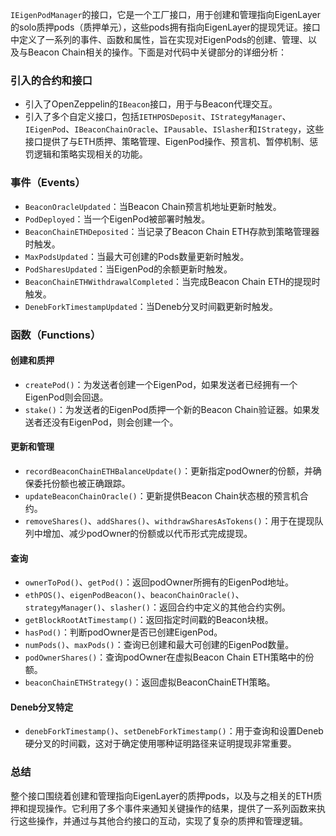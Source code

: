 `IEigenPodManager`的接口，它是一个工厂接口，用于创建和管理指向EigenLayer的solo质押pods（质押单元），这些pods拥有指向EigenLayer的提现凭证。接口中定义了一系列的事件、函数和属性，旨在实现对EigenPods的创建、管理、以及与Beacon Chain相关的操作。下面是对代码中关键部分的详细分析：

### 引入的合约和接口
- 引入了OpenZeppelin的`IBeacon`接口，用于与Beacon代理交互。
- 引入了多个自定义接口，包括`IETHPOSDeposit`、`IStrategyManager`、`IEigenPod`、`IBeaconChainOracle`、`IPausable`、`ISlasher`和`IStrategy`，这些接口提供了与ETH质押、策略管理、EigenPod操作、预言机、暂停机制、惩罚逻辑和策略实现相关的功能。

### 事件（Events）
- `BeaconOracleUpdated`：当Beacon Chain预言机地址更新时触发。
- `PodDeployed`：当一个EigenPod被部署时触发。
- `BeaconChainETHDeposited`：当记录了Beacon Chain ETH存款到策略管理器时触发。
- `MaxPodsUpdated`：当最大可创建的Pods数量更新时触发。
- `PodSharesUpdated`：当EigenPod的余额更新时触发。
- `BeaconChainETHWithdrawalCompleted`：当完成Beacon Chain ETH的提现时触发。
- `DenebForkTimestampUpdated`：当Deneb分叉时间戳更新时触发。

### 函数（Functions）
#### 创建和质押
- `createPod()`：为发送者创建一个EigenPod，如果发送者已经拥有一个EigenPod则会回退。
- `stake()`：为发送者的EigenPod质押一个新的Beacon Chain验证器。如果发送者还没有EigenPod，则会创建一个。

#### 更新和管理
- `recordBeaconChainETHBalanceUpdate()`：更新指定podOwner的份额，并确保委托份额也被正确跟踪。
- `updateBeaconChainOracle()`：更新提供Beacon Chain状态根的预言机合约。
- `removeShares()`、`addShares()`、`withdrawSharesAsTokens()`：用于在提现队列中增加、减少podOwner的份额或以代币形式完成提现。

#### 查询
- `ownerToPod()`、`getPod()`：返回podOwner所拥有的EigenPod地址。
- `ethPOS()`、`eigenPodBeacon()`、`beaconChainOracle()`、`strategyManager()`、`slasher()`：返回合约中定义的其他合约实例。
- `getBlockRootAtTimestamp()`：返回指定时间戳的Beacon块根。
- `hasPod()`：判断podOwner是否已创建EigenPod。
- `numPods()`、`maxPods()`：查询已创建和最大可创建的EigenPod数量。
- `podOwnerShares()`：查询podOwner在虚拟Beacon Chain ETH策略中的份额。
- `beaconChainETHStrategy()`：返回虚拟BeaconChainETH策略。

#### Deneb分叉特定
- `denebForkTimestamp()`、`setDenebForkTimestamp()`：用于查询和设置Deneb硬分叉的时间戳，这对于确定使用哪种证明路径来证明提现非常重要。

### 总结
整个接口围绕着创建和管理指向EigenLayer的质押pods，以及与之相关的ETH质押和提现操作。它利用了多个事件来通知关键操作的结果，提供了一系列函数来执行这些操作，并通过与其他合约接口的互动，实现了复杂的质押和管理逻辑。
